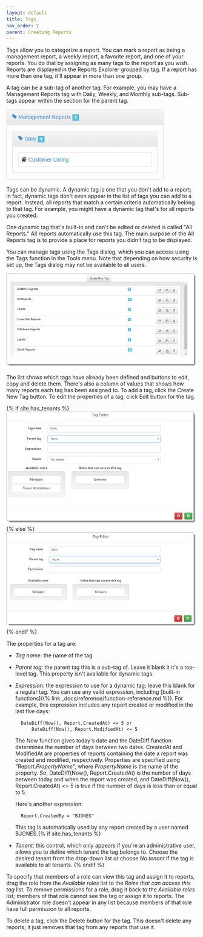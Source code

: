```yaml
---
layout: default
title: Tags
nav_order: 2
parent: Creating Reports
---
```


Tags allow you to categorize a report. You can mark a report as being a management report, a weekly report, a favorite report, and one of your reports. You do that by assigning as many tags to the report as you wish. Reports are displayed in the Reports Explorer grouped by tag. If a report has more than one tag, it'll appear in more than one group.

A tag can be a sub-tag of another tag. For example, you may have a Management Reports tag with Daily, Weekly, and Monthly sub-tags. Sub-tags appear within the section for the parent tag.

![](/assets/images/subtags.png)

Tags can be dynamic. A dynamic tag is one that you don't add to a report; in fact, dynamic tags don't even appear in the list of tags you can add to a report. Instead, all reports that match a certain criteria automatically belong to that tag. For example, you might have a dynamic tag that's for all reports you created.

One dynamic tag that's built-in and can't be edited or deleted is called "All Reports." All reports automatically use this tag. The main purpose of the All Reports tag is to provide a place for reports you didn't tag to be displayed.

You can manage tags using the Tags dialog, which you can access using the Tags function in the Tools menu. Note that depending on how security is set up, the Tags dialog may not be available to all users.

![](/assets/images/tageditor.png)

The list shows which tags have already been defined and buttons to edit, copy and delete them. There's also a column of values that shows how many reports each tag has been assigned to. To add a tag, click the Create New Tag button. To edit the properties of a tag, click Edit button for the tag.

{% if site.has_tenants %}
![](/assets/images/edittagtenant.png)
{% else %}
![](/assets/images/edittag.png)
{% endif %}

The properties for a tag are:

* *Tag name*: the name of the tag.

* *Parent tag*: the parent tag this is a sub-tag of. Leave it blank it it's a top-level tag. This property isn't available for dynamic tags.

* *Expression*: the expression to use for a dynamic tag; leave this blank for a regular tag. You can use any valid expression, including [built-in functions]({% link _docs/reference/function-reference.md %}). For example, this expression includes any report created or modified in the last five days:

        DateDiff(Now(), Report.CreatedAt) <= 5 or
            DateDiff(Now(), Report.ModifiedAt) <= 5

    The Now function gives today's date and the DateDiff function determines the number of days between two dates. CreatedAt and ModifiedAt are properties of reports containing the date a report was created and modified, respectively. Properties are specified using "Report.*PropertyName*", where *PropertyName* is the name of the property. So, DateDiff(Now(), Report.CreatedAt) is the number of days between today and when the report was created, and DateDiff(Now(), Report.CreatedAt) <= 5 is true if the number of days is less than or equal to 5.

    Here's another expression:

        Report.CreatedBy = "BJONES"

    This tag is automatically used by any report created by a user named BJONES.{% if site.has_tenants %}

* *Tenant*: this control, which only appears if you're an administrative user, allows you to define which tenant the tag belongs to. Choose the desired tenant from the drop-down list or choose *No tenant* if the tag is available to all tenants.
{% endif %}

To specify that members of a role can view this tag and assign it to reports, drag the role from the *Available roles* list to the *Roles that can access this tag* list. To remove permissions for a role, drag it back to the *Available roles* list; members of that role cannot see the tag or assign it to reports. The Administrator role doesn't appear in any list because members of that role have full permission to all reports.

To delete a tag, click the Delete button for the tag. This doesn't delete any reports; it just removes that tag from any reports that use it.